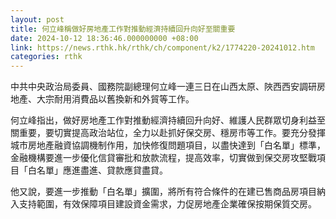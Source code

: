 ```yaml
---
layout: post
title: 何立峰稱做好房地產工作對推動經濟持續回升向好至關重要
date: 2024-10-12 18:36:46.000000000 +08:00
link: https://news.rthk.hk/rthk/ch/component/k2/1774220-20241012.htm
categories: rthk
---
```


中共中央政治局委員、國務院副總理何立峰一連三日在山西太原、陜西西安調研房地產、大宗耐用消費品以舊換新和外貿等工作。

何立峰指出，做好房地產工作對推動經濟持續回升向好、維護人民群眾切身利益至關重要，要切實提高政治站位，全力以赴抓好保交房、穩房市等工作。要充分發揮城市房地產融資協調機制作用，加快修復問題項目，以盡快達到「白名單」標準，金融機構要進一步優化信貸審批和放款流程，提高效率，切實做到保交房攻堅戰項目「白名單」應進盡進、貸款應貸盡貸。

他又說，要進一步推動「白名單」擴圍，將所有符合條件的在建已售商品房項目納入支持範圍，有效保障項目建設資金需求，力促房地產企業確保按期保質交房。
